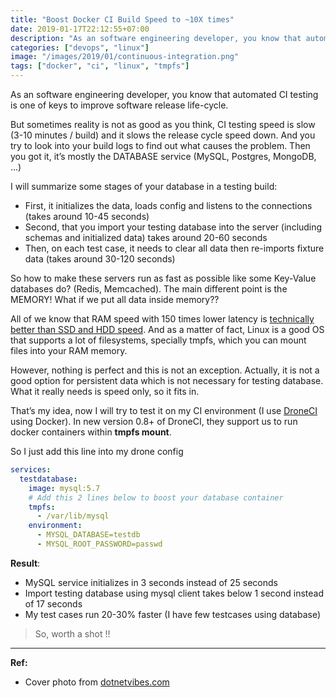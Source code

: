 ```yaml
---
title: "Boost Docker CI Build Speed to ~10X times"
date: 2019-01-17T22:12:55+07:00
description: "As an software engineering developer, you know that automated CI testing is the one of keys to improve software release life cycle."
categories: ["devops", "linux"]
image: "/images/2019/01/continuous-integration.png"
tags: ["docker", "ci", "linux", "tmpfs"]
---
```


As an software engineering developer, you know that automated CI testing is one of keys to improve software release life-cycle.

But sometimes reality is not as good as you think, CI testing speed is slow (3-10 minutes / build) and it slows the release cycle speed down. And you try to look into your build logs to find out what causes the problem. Then you got it, it’s mostly the DATABASE service (MySQL, Postgres, MongoDB, …)

I will summarize some stages of your database in a testing build:

- First, it initializes the data, loads config and listens to the connections (takes around 10-45 seconds)
- Second, that you import your testing database into the server (including schemas and initialized data) takes around 20-60 seconds
- Then, on each test case, it needs to clear all data then re-imports fixture data (takes around 30-120 seconds)

So how to make these servers run as fast as possible like some Key-Value databases do? (Redis, Memcached). The main different point is the MEMORY! What if we put all data inside memory??

All of we know that RAM speed with 150 times lower latency is [technically better than SSD and HDD speed](https://www.theregister.co.uk/2016/04/21/storage_approaches_memory_speed_with_xpoint_and_storageclass_memory/). And as a matter of fact, Linux is a good OS that supports a lot of filesystems, specially tmpfs, which you can mount files into your RAM memory.

However, nothing is perfect and this is not an exception. Actually, it is not a good option for persistent data which is not necessary for testing database. What it really needs is speed only, so it fits in.

That’s my idea, now I will try to test it on my CI environment (I use [DroneCI](https://github.com/drone/drone) using Docker). In new version 0.8+ of DroneCI, they support us to run docker containers within **tmpfs mount**.

So I just add this line into my drone config

```yml
services:
  testdatabase:
    image: mysql:5.7
    # Add this 2 lines below to boost your database container
    tmpfs:
      - /var/lib/mysql
    environment:
      - MYSQL_DATABASE=testdb
      - MYSQL_ROOT_PASSWORD=passwd
```

**Result**:

- MySQL service initializes in 3 seconds instead of 25 seconds
- Import testing database using mysql client takes below 1 second instead of 17 seconds
- My test cases run 20-30% faster (I have few testcases using database)

> So, worth a shot !!

---------------------

**Ref:**

- Cover photo from [dotnetvibes.com](https://dotnetvibes.com/2018/04/10/continuous-delivery-is-not-continuous-deployment/)
